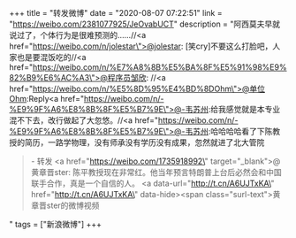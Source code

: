 +++
title = "转发微博"
date = "2020-08-07 07:22:51"
link = "https://weibo.com/2381077925/JeOvabUCT"
description = "阿西莫夫早就说过了，个体行为是很难预测的……//<a href=\"https://weibo.com/n/jolestar\">@jolestar</a>: [笑cry]不要这么打脸吧，人家也是要混饭吃的//<a href=\"https://weibo.com/n/%E7%A8%8B%E5%BA%8F%E5%91%98%E9%82%B9%E6%AC%A3\">@程序员邹欣</a>: //<a href=\"https://weibo.com/n/%E5%8D%95%E4%BD%8DOhm\">@单位Ohm</a>:Reply<a href=\"https://weibo.com/n/-%E9%9F%A6%E8%8B%8F%E5%B7%9E\">@-韦苏州</a>:给我感觉就是本专业混不下去，改行做起了大忽悠。//<a href=\"https://weibo.com/n/-%E9%9F%A6%E8%8B%8F%E5%B7%9E\">@-韦苏州</a>:哈哈哈哈看了下陈教授的简历，一路学物理，没有师承没有学历没有成果，忽然就进了北大管院<br><blockquote> - 转发 <a href=\"https://weibo.com/1735918992\" target=\"_blank\">@黄章晋ster</a>: 陈平教授现在非常红。他当年预言特朗普上台后必然会和中国联手合作，真是一个自信的人。 <a data-url=\"http://t.cn/A6UJTxKA\" href=\"http://t.cn/A6UJTxKA\" data-hide><span class=\"surl-text\">黄章晋ster的微博视频</span></a> </blockquote>"
tags = ["新浪微博"]
+++
